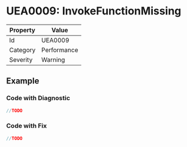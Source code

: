 # UEA0009: InvokeFunctionMissing

| Property | Value         |
| -------- | ------------- |
| Id       | UEA0009       |
| Category | Performance   |
| Severity | Warning       |

## Example

### Code with Diagnostic

```csharp
//TODO
```

### Code with Fix


```csharp
//TODO
```